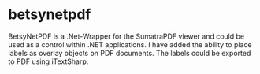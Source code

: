 # betsynetpdf
BetsyNetPDF is a .Net-Wrapper for the SumatraPDF viewer and could be used as a control within .NET applications.
I have added the ability to place labels as overlay objects on PDF documents. 
The labels could be exported to PDF using iTextSharp. 

